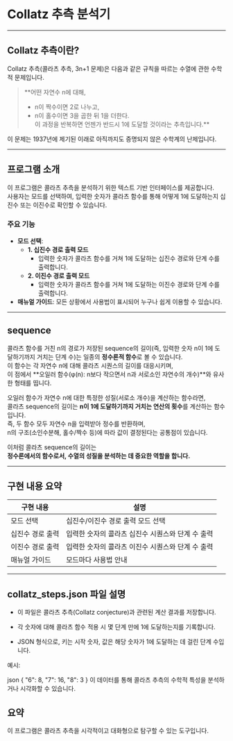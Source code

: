 
# Collatz 추측 분석기

---

## Collatz 추측이란?

Collatz 추측(콜라츠 추측, 3n+1 문제)은 다음과 같은 규칙을 따르는 수열에 관한 수학적 문제입니다.

> **어떤 자연수 n에 대해,  
> - n이 짝수이면 2로 나누고,  
> - n이 홀수이면 3을 곱한 뒤 1을 더한다.  
> 이 과정을 반복하면 언젠가 반드시 1에 도달할 것이라는 추측입니다.**

이 문제는 1937년에 제기된 이래로 아직까지도 증명되지 않은 수학계의 난제입니다.

---

## 프로그램 소개

이 프로그램은 콜라츠 추측을 분석하기 위한 텍스트 기반 인터페이스를 제공합니다.  
사용자는 모드를 선택하여, 입력한 숫자가 콜라츠 함수를 통해 어떻게 1에 도달하는지 십진수 또는 이진수로 확인할 수 있습니다.

### 주요 기능

- **모드 선택**:  
  - **1. 십진수 경로 출력 모드**  
    - 입력한 숫자가 콜라츠 함수를 거쳐 1에 도달하는 십진수 경로와 단계 수를 출력합니다.
  - **2. 이진수 경로 출력 모드**  
    - 입력한 숫자가 콜라츠 함수를 거쳐 1에 도달하는 이진수 경로와 단계 수를 출력합니다.
- **매뉴얼 가이드**: 모든 상황에서 사용법이 표시되어 누구나 쉽게 이용할 수 있습니다.

---

## sequence

콜라츠 함수를 거친 n의 경로가 저장된 sequence의 길이(즉, 입력한 숫자 n이 1에 도달하기까지 거치는 단계 수)는 일종의 **정수론적 함수**로 볼 수 있습니다.  
이 함수는 각 자연수 n에 대해 콜라츠 시퀀스의 길이를 대응시키며,  
이 점에서 **오일러 함수(φ(n): n보다 작으면서 n과 서로소인 자연수의 개수)**와 유사한 형태를 띱니다.

오일러 함수가 자연수 n에 대한 특정한 성질(서로소 개수)을 계산하는 함수라면,  
콜라츠 sequence의 길이는 **n이 1에 도달하기까지 거치는 연산의 횟수**를 계산하는 함수입니다.  
즉, 두 함수 모두 자연수 n을 입력받아 정수를 반환하며,  
n의 구조(소인수분해, 홀수/짝수 등)에 따라 값이 결정된다는 공통점이 있습니다.

이처럼 콜라츠 sequence의 길이는  
**정수론에서의 함수로서, 수열의 성질을 분석하는 데 중요한 역할을 합니다.**

---

## 구현 내용 요약

| 구현 내용 | 설명 |
|----------|------|
| 모드 선택 | 십진수/이진수 경로 출력 모드 선택 |
| 십진수 경로 출력 | 입력한 숫자의 콜라츠 십진수 시퀀스와 단계 수 출력 |
| 이진수 경로 출력 | 입력한 숫자의 콜라츠 이진수 시퀀스와 단계 수 출력 |
| 매뉴얼 가이드 | 모드마다 사용법 안내 |

---



## collatz_steps.json 파일 설명

- 이 파일은 콜라츠 추측(Collatz conjecture)과 관련된 계산 결과를 저장합니다.

- 각 숫자에 대해 콜라츠 함수 적용 시 몇 단계 만에 1에 도달하는지를 기록합니다.

- JSON 형식으로, 키는 시작 숫자, 값은 해당 숫자가 1에 도달하는 데 걸린 단계 수입니다.

예시:

json
{
  "6": 8,
  "7": 16,
  "8": 3
}
이 데이터를 통해 콜라츠 추측의 수학적 특성을 분석하거나 시각화할 수 있습니다.

## 요약

이 프로그램은 콜라츠 추측을 시각적이고 대화형으로 탐구할 수 있는 도구입니다.  
